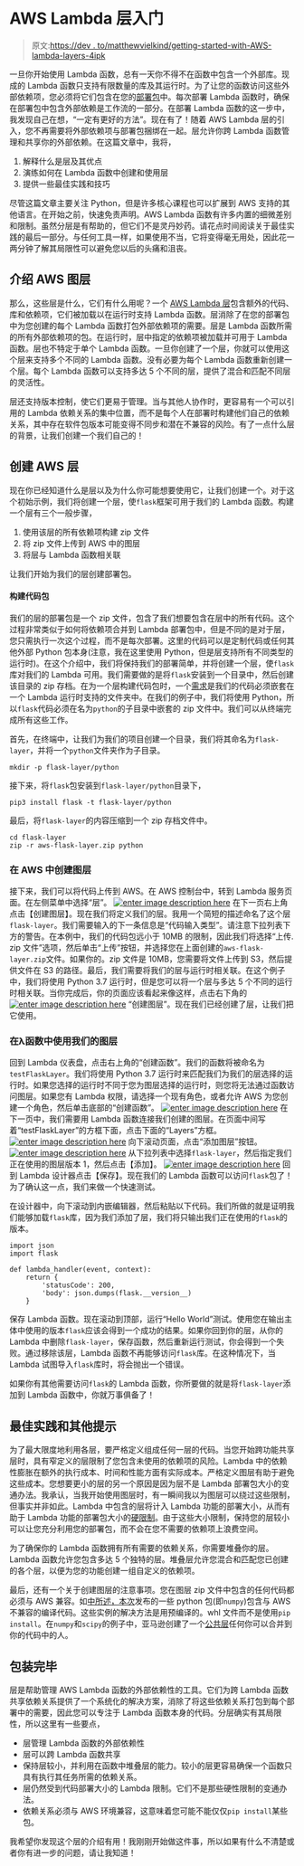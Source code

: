 # AWS Lambda 层入门

> 原文:[https://dev . to/matthewvielkind/getting-started-with-AWS-lambda-layers-4ipk](https://dev.to/matthewvielkind/getting-started-with-aws-lambda-layers-4ipk)

一旦你开始使用 Lambda 函数，总有一天你不得不在函数中包含一个外部库。现成的 Lambda 函数只支持有限数量的库及其运行时。为了让您的函数访问这些外部依赖项，您必须将它们包含在您的[部署包](https://docs.aws.amazon.com/lambda/latest/dg/lambda-python-how-to-create-deployment-package.html#python-package-dependencies)中。每次部署 Lambda 函数时，确保在部署包中包含外部依赖是工作流的一部分。在部署 Lambda 函数的这一步中，我发现自己在想，“一定有更好的方法”。现在有了！随着 AWS Lambda 层的引入，您不再需要将外部依赖项与部署包捆绑在一起。层允许你跨 Lambda 函数管理和共享你的外部依赖。在这篇文章中，我将，

1.  解释什么是层及其优点
2.  演练如何在 Lambda 函数中创建和使用层
3.  提供一些最佳实践和技巧

尽管这篇文章主要关注 Python，但是许多核心课程也可以扩展到 AWS 支持的其他语言。在开始之前，快速免责声明。AWS Lambda 函数有许多内置的细微差别和限制。虽然分层是有帮助的，但它们不是灵丹妙药。请花点时间阅读关于最佳实践的最后一部分。与任何工具一样，如果使用不当，它将变得毫无用处，因此花一两分钟了解其局限性可以避免您以后的头痛和沮丧。

## [](#introducing-aws-layers)介绍 AWS 图层

那么，这些层是什么，它们有什么用呢？一个 [AWS Lambda 层](https://docs.aws.amazon.com/lambda/latest/dg/configuration-layers.html)包含额外的代码、库和依赖项，它们被加载以在运行时支持 Lambda 函数。层消除了在您的部署包中为您创建的每个 Lambda 函数打包外部依赖项的需要。层是 Lambda 函数所需的所有外部依赖项的包。在运行时，层中指定的依赖项被加载并可用于 Lambda 函数。层也不特定于单个 Lambda 函数。一旦你创建了一个层，你就可以使用这个层来支持多个不同的 Lambda 函数。没有必要为每个 Lambda 函数重新创建一个层。每个 Lambda 函数可以支持多达 5 个不同的层，提供了混合和匹配不同层的灵活性。

层还支持版本控制，使它们更易于管理。当与其他人协作时，更容易有一个可以引用的 Lambda 依赖关系的集中位置，而不是每个人在部署时构建他们自己的依赖关系，其中存在软件包版本可能变得不同步和潜在不兼容的风险。有了一点什么层的背景，让我们创建一个我们自己的！

## [](#creating-an-aws-layer)创建 AWS 层

现在你已经知道什么是层以及为什么你可能想要使用它，让我们创建一个。对于这个初始示例，我们将创建一个层，使`flask`框架可用于我们的 Lambda 函数。构建一个层有三个一般步骤，

1.  使用该层的所有依赖项构建 zip 文件
2.  将 zip 文件上传到 AWS 中的图层
3.  将层与 Lambda 函数相关联

让我们开始为我们的层创建部署包。

#### [](#building-the-code-package)构建代码包

我们的层的部署包是一个 zip 文件，包含了我们想要包含在层中的所有代码。这个过程非常类似于如何将依赖项合并到 Lambda 部署包中，但是不同的是对于层，您只需执行一次这个过程，而不是每次部署。这里的代码可以是定制代码或任何其他外部 Python 包本身(注意，我在这里使用 Python，但是层支持所有不同类型的运行时)。在这个介绍中，我们将保持我们的部署简单，并将创建一个层，使`flask`库对我们的 Lambda 可用。我们需要做的是将`flask`安装到一个目录中，然后创建该目录的 zip 存档。在为一个层构建代码包时，一个[需求](https://docs.aws.amazon.com/lambda/latest/dg/configuration-layers.html#configuration-layers-path)是我们的代码必须嵌套在一个 Lambda 运行时支持的文件夹中。在我们的例子中，我们将使用 Python，所以`flask`代码必须在名为`python`的子目录中嵌套的 zip 文件中。我们可以从终端完成所有这些工作。

首先，在终端中，让我们为我们的项目创建一个目录，我们将其命名为`flask-layer`，并将一个`python`文件夹作为子目录。

```
mkdir -p flask-layer/python 
```

接下来，将`flask`包安装到`flask-layer/python`目录下，

```
pip3 install flask -t flask-layer/python 
```

最后，将`flask-layer`的内容压缩到一个 zip 存档文件中。

```
cd flask-layer
zip -r aws-flask-layer.zip python 
```

### [](#creating-our-layer-in-aws)在 AWS 中创建图层

接下来，我们可以将代码上传到 AWS。在 AWS 控制台中，转到 Lambda 服务页面。在左侧菜单中选择“层”。
[![enter image description here](../Images/7c9adef31511fde789c458ec384e1062.png)](https://res.cloudinary.com/practicaldev/image/fetch/s--nZRvkddv--/c_limit%2Cf_auto%2Cfl_progressive%2Cq_auto%2Cw_880/https://lh3.googleusercontent.com/Bxt04Q1nZityJgAoQofGyEGtRZLVEU4rEImcg0G3ggboxQ5lioCupS9perg4nrug431WZ-sDfMzK) 
在下一页右上角点击【创建图层】。现在我们将定义我们的层。我用一个简短的描述命名了这个层`flask-layer`。我们需要输入的下一条信息是“代码输入类型”。请注意下拉列表下方的警告。在本例中，我们的代码包远小于 10MB 的限制，因此我们将选择“上传. zip 文件”选项，然后单击“上传”按钮，并选择您在上面创建的`aws-flask-layer.zip`文件。如果你的。zip 文件是 10MB，您需要将文件上传到 S3，然后提供文件在 S3 的路径。最后，我们需要将我们的层与运行时相关联。在这个例子中，我们将使用 Python 3.7 运行时，但是您可以将一个层与多达 5 个不同的运行时相关联。当你完成后，你的页面应该看起来像这样，点击右下角的
[![enter image description here](../Images/8cc2a9ee6b24721acb03da5c844f6eec.png)](https://res.cloudinary.com/practicaldev/image/fetch/s--470OjohB--/c_limit%2Cf_auto%2Cfl_progressive%2Cq_auto%2Cw_880/https://lh3.googleusercontent.com/Yfy9rUqTP6c-NrlKmPmnJSDe2nOGO7hXf4YVkDzsI9Q8036ebnvAVGE62mFliFB4VALUouRMLBVI) 
“创建图层”。现在我们已经创建了层，让我们把它使用。

### [](#using-our-layer-in-a-lambda-function)在λ函数中使用我们的图层

回到 Lambda 仪表盘，点击右上角的“创建函数”。我们的函数将被命名为`testFlaskLayer`。我们将使用 Python 3.7 运行时来匹配我们为我们的层选择的运行时。如果您选择的运行时不同于您为图层选择的运行时，则您将无法通过函数访问图层。如果您有 Lambda 权限，请选择一个现有角色，或者允许 AWS 为您创建一个角色，然后单击底部的“创建函数”。
[![enter image description here](../Images/f0eb4120e42b05f5668fa2d97f77825d.png)](https://res.cloudinary.com/practicaldev/image/fetch/s--WatssWdi--/c_limit%2Cf_auto%2Cfl_progressive%2Cq_auto%2Cw_880/https://lh3.googleusercontent.com/G_zZfM0GwNhpq-r3zithCzyMlT3BQ5Vwi7-uTk0nogBz3mKFRSx3FqxkdII0dAfCquVe8otDReM-) 
在下一页中，我们需要用 Lambda 函数连接我们创建的图层。在页面中间写着“testFlaskLayer”的方框下面，点击下面的“Layers”方框。
[![enter image description here](../Images/b27eafe446174dd36549edbe239c506e.png)](https://res.cloudinary.com/practicaldev/image/fetch/s--olezzeZy--/c_limit%2Cf_auto%2Cfl_progressive%2Cq_auto%2Cw_880/https://lh3.googleusercontent.com/i0u-bEtTjL0KylYoWkiyxNDIFR41gxf01wxXMtLTcwnhsJ4lR7KRZrc2CXr0XQvjaSRZtSyCYlwz) 
向下滚动页面，点击“添加图层”按钮。
[![enter image description here](../Images/3f12e3d22fddbda35e0b9489bd9e891d.png)](https://res.cloudinary.com/practicaldev/image/fetch/s--aJQNwusV--/c_limit%2Cf_auto%2Cfl_progressive%2Cq_auto%2Cw_880/https://lh3.googleusercontent.com/q5brHmnIR4mYcQcZh5ur8aJ-91diuX_mEdr-OJR4gRz-bZCoOZBqj6cFD6yKoFyygtIbMCXs_TQh) 
从下拉列表中选择`flask-layer`，然后指定我们正在使用的图层版本 1，然后点击【添加】。
[![enter image description here](../Images/a35bc8926032fea542dca49d9e4ecea8.png)](https://res.cloudinary.com/practicaldev/image/fetch/s--4pSaQM_H--/c_limit%2Cf_auto%2Cfl_progressive%2Cq_auto%2Cw_880/https://lh3.googleusercontent.com/EbxID-crHlPrDYgbbaNBb2d-87r1UTZqjSdHeFYNUxpGwDXK7kgb8xdqBYesDa8R1-Wwlf4BmfNY) 
回到 Lambda 设计器点击【保存】。现在我们的 Lambda 函数可以访问`flask`包了！为了确认这一点，我们来做一个快速测试。

在设计器中，向下滚动到内嵌编辑器，然后粘贴以下代码。我们所做的就是证明我们能够加载`flask`库，因为我们添加了层，我们将只输出我们正在使用的`flask`的版本。

```
import json
import flask

def lambda_handler(event, context):
    return {
        'statusCode': 200,
        'body': json.dumps(flask.__version__)
    } 
```

保存 Lambda 函数。现在滚动到顶部，运行“Hello World”测试。使用您在输出主体中使用的版本`flask`应该会得到一个成功的结果。如果你回到你的层，从你的 Lambda 中删除`flask-layer`，保存函数，然后重新运行测试，你会得到一个失败。通过移除该层，Lambda 函数不再能够访问`flask`库。在这种情况下，当 Lambda 试图导入`flask`库时，将会抛出一个错误。

如果你有其他需要访问`flask`的 Lambda 函数，你所要做的就是将`flask-layer`添加到 Lambda 函数中，你就万事俱备了！

## [](#best-practices-and-other-tips)最佳实践和其他提示

为了最大限度地利用各层，要严格定义组成任何一层的代码。当您开始跨功能共享层时，具有窄定义的层限制了您包含未使用的依赖项的风险。Lambda 中的依赖性膨胀在额外的执行成本、时间和性能方面有实际成本。严格定义图层有助于避免这些成本。您想要更小的层的另一个原因是因为层不是 Lambda 部署包大小的变通办法。我承认，当我开始使用图层时，有一瞬间我以为图层可以绕过这些限制，但事实并非如此。Lambda 中包含的层将计入 Lambda 功能的部署大小，从而有助于 Lambda 功能的部署包大小的[硬限制](https://docs.aws.amazon.com/lambda/latest/dg/limits.html)。由于这些大小限制，保持您的层较小可以让您充分利用您的部署包，而不会在您不需要的依赖项上浪费空间。

为了确保你的 Lambda 函数拥有所有需要的依赖关系，你需要堆叠你的层。Lambda 函数允许您包含多达 5 个独特的层。堆叠层允许您混合和匹配您已创建的各个层，以便为您的功能创建一组自定义的依赖项。

最后，还有一个关于创建图层的注意事项。您在图层 zip 文件中包含的任何代码都必须与 AWS 兼容。如[中所述，本次](https://aws.amazon.com/premiumsupport/knowledge-center/lambda-python-package-compatible/)发布的一些 python 包(即`numpy`)包含与 AWS 不兼容的编译代码。这些实例的解决方法是用预编译的。whl 文件而不是使用`pip install`。在`numpy`和`scipy`的例子中，亚马逊创建了一个[公共层](https://aws.amazon.com/blogs/aws/new-for-aws-lambda-use-any-programming-language-and-share-common-components/)任何你可以合并到你的代码中的人。

## [](#wrapping-up)包装完毕

层是帮助管理 AWS Lambda 函数的外部依赖性的工具。它们为跨 Lambda 函数共享依赖关系提供了一个系统化的解决方案，消除了将这些依赖关系打包到每个部署中的需要，因此您可以专注于 Lambda 函数本身的代码。分层确实有其局限性，所以这里有一些要点，

*   层管理 Lambda 函数的外部依赖性
*   层可以跨 Lambda 函数共享
*   保持层较小，并利用在函数中堆叠层的能力。较小的层更容易确保一个函数只具有执行其任务所需的依赖关系。
*   层仍然受到代码部署大小的 Lambda 限制。它们不是那些硬性限制的变通办法。
*   依赖关系必须与 AWS 环境兼容，这意味着您可能不能仅仅`pip install`某些包。

我希望你发现这个层的介绍有用！我刚刚开始做这件事，所以如果有什么不清楚或者你有进一步的问题，请让我知道！